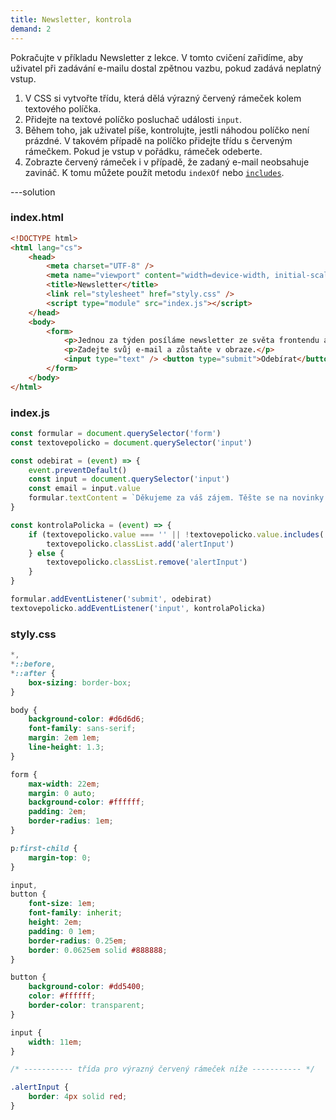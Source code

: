 ```yaml
---
title: Newsletter, kontrola
demand: 2
---
```


Pokračujte v příkladu Newsletter z lekce. V tomto cvičení zařidíme, aby uživatel při zadávání e-mailu dostal zpětnou vazbu, pokud zadává neplatný vstup.

1. V CSS si vytvořte třídu, která dělá výrazný červený rámeček kolem textového políčka.
1. Přidejte na textové políčko posluchač události `input`.
1. Během toho, jak uživatel píše, kontrolujte, jestli náhodou políčko není prázdné. V takovém případě na políčko přidejte třídu s červeným rámečkem. Pokud je vstup v pořádku, rámeček odeberte.
1. Zobrazte červený rámeček i v případě, že zadaný e-mail neobsahuje zavináč. K tomu můžete použít metodu `indexOf` nebo [`includes`](https://developer.mozilla.org/en-US/docs/Web/JavaScript/Reference/Global_Objects/String/includes).

---solution

### index.html

```html
<!DOCTYPE html>
<html lang="cs">
	<head>
		<meta charset="UTF-8" />
		<meta name="viewport" content="width=device-width, initial-scale=1.0" />
		<title>Newsletter</title>
		<link rel="stylesheet" href="styly.css" />
		<script type="module" src="index.js"></script>
	</head>
	<body>
		<form>
			<p>Jednou za týden posíláme newsletter ze světa frontendu a UX.</p>
			<p>Zadejte svůj e-mail a zůstaňte v obraze.</p>
			<input type="text" /> <button type="submit">Odebírat</button>
		</form>
	</body>
</html>
```

### index.js

```js
const formular = document.querySelector('form')
const textovepolicko = document.querySelector('input')

const odebirat = (event) => {
	event.preventDefault()
	const input = document.querySelector('input')
	const email = input.value
	formular.textContent = `Děkujeme za váš zájem. Těšte se na novinky ze světa frontendu a UX na vaší adrese ${email}.`
}

const kontrolaPolicka = (event) => {
	if (textovepolicko.value === '' || !textovepolicko.value.includes('@')) {
		textovepolicko.classList.add('alertInput')
	} else {
		textovepolicko.classList.remove('alertInput')
	}
}

formular.addEventListener('submit', odebirat)
textovepolicko.addEventListener('input', kontrolaPolicka)
```

### styly.css

```css
*,
*::before,
*::after {
	box-sizing: border-box;
}

body {
	background-color: #d6d6d6;
	font-family: sans-serif;
	margin: 2em 1em;
	line-height: 1.3;
}

form {
	max-width: 22em;
	margin: 0 auto;
	background-color: #ffffff;
	padding: 2em;
	border-radius: 1em;
}

p:first-child {
	margin-top: 0;
}

input,
button {
	font-size: 1em;
	font-family: inherit;
	height: 2em;
	padding: 0 1em;
	border-radius: 0.25em;
	border: 0.0625em solid #888888;
}

button {
	background-color: #dd5400;
	color: #ffffff;
	border-color: transparent;
}

input {
	width: 11em;
}

/* ----------- třída pro výrazný červený rámeček níže ----------- */

.alertInput {
	border: 4px solid red;
}
```
